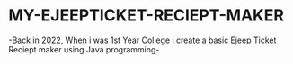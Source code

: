 # MY-EJEEPTICKET-RECIEPT-MAKER
-Back in 2022, When i was 1st Year College i create a basic Ejeep Ticket Reciept maker using Java programming-
